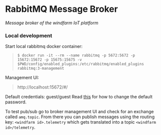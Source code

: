 # RabbitMQ Message Broker
*Message broker of the windfarm IoT platform*

### Local development 

Start local rabbitmq docker container:
> `$ docker run -it --rm --name rabbitmq -p 5672:5672 -p 15672:15672 -p 15675:15675 -v $PWD/config/enabled_plugins:/etc/rabbitmq/enabled_plugins rabbitmq:3-management`

Management UI:
> http://localhost:15672/#/

Default credentials: guest/guest
Read [this](https://onlinehelp.coveo.com/en/ces/7.0/administrator/changing_the_rabbitmq_administrator_password.htm) for how to change the default password.

To test pub/sub go to broker management UI and check for an exchange called `amq.topic`.
From there you can publish messages using the routing key: `<windfarm id>.telemetry` which gets translated into a topic `<windfarm id>/telemetry`.